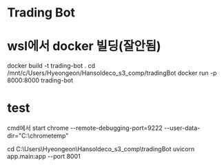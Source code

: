 # Trading Bot

# wsl에서 docker 빌딩(잘안됨)
docker build -t trading-bot .
cd /mnt/c/Users/Hyeongeon/Hansoldeco_s3_comp/tradingBot
docker run -p 8000:8000 trading-bot

# test
cmd에서
start chrome --remote-debugging-port=9222 --user-data-dir="C:\chrometemp"

cd C:\Users\Hyeongeon\Hansoldeco_s3_comp\tradingBot
uvicorn app.main:app --port 8001